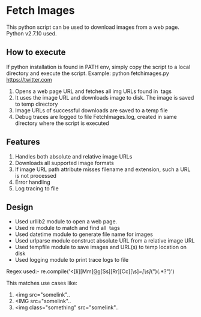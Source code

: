 Fetch Images
============

This python script can be used to download images from a web page. Python v2.7.10 used.

## How to execute
If python installation is found in PATH env, simply copy the script to a local directory and execute the script.
Example: python fetchimages.py https://twitter.com

1. Opens a web page URL and fetches all img URLs found in  <img> tags
2. It uses the image URL and downloads image to disk. The image is saved to  temp directory
3. Image URLs of successful downloads are saved to a temp file
4. Debug traces are logged to file FetchImages.log, created in same directory where the script is executed


## Features
1. Handles both absolute and relative image URLs
2. Downloads all supported image formats
3. If image URL path attribute misses filename and extension, such a URL is not processed
4. Error handling
5. Log tracing to file
  

## Design
- Used urllib2 module to open a web page.
- Used re module to match and find all <img> tags
- Used datetime module to generate file name for images
- Used urlparse module construct absolute URL from a relative image URL
- Used tempfile module to save images and URL(s) to temp location on disk
- Used logging module to print trace logs to file
	
Regex used:- re.compile('<[Ii][Mm][Gg](.*[\s]+)[Ss][Rr][Cc][\s]*=[\s]*(")(.*?")')

This matches use cases like:
1. <img src="somelink"..
2. <IMG src="somelink"..
3. <img class="something"  src="somelink"..

